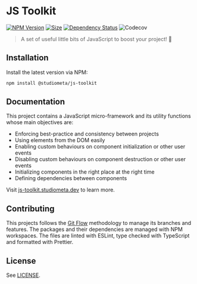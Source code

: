# JS Toolkit

[![NPM Version](https://img.shields.io/npm/v/@studiometa/js-toolkit.svg?style=flat-square)](https://www.npmjs.com/package/@studiometa/js-toolkit/)
[![Size](https://img.shields.io/bundlephobia/minzip/@studiometa/js-toolkit?label=size&style=flat-square)](https://bundlephobia.com/package/@studiometa/js-toolkit)
[![Dependency Status](https://img.shields.io/librariesio/release/npm/@studiometa/js-toolkit?style=flat-square)](https://david-dm.org/studiometa/js-toolkit)
![Codecov](https://img.shields.io/codecov/c/github/studiometa/js-toolkit?style=flat-square)

> A set of useful little bits of JavaScript to boost your project! 🚀

## Installation

Install the latest version via NPM:

```bash
npm install @studiometa/js-toolkit
```

## Documentation

This project contains a JavaScript micro-framework and its utility functions whose main objectives are:

- Enforcing best-practice and consistency between projects
- Using elements from the DOM easily
- Enabling custom behaviours on component initialization or other user events
- Disabling custom behaviours on component destruction or other user events
- Initializing components in the right place at the right time
- Defining dependencies between components

Visit [js-toolkit.studiometa.dev](https://js-toolkit.studiometa.dev) to learn more.

## Contributing

This projects follows the [Git Flow](https://github.com/petervanderdoes/gitflow-avh) methodology to manage its branches and features. The packages and their dependencies are managed with NPM workspaces. The files are linted with ESLint, type checked with TypeScript and formatted with Prettier.

## License

See [LICENSE](./LICENSE).
